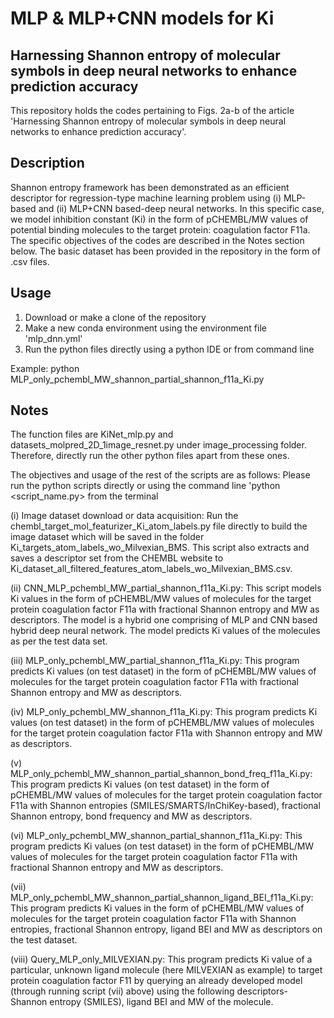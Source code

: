 # MLP & MLP+CNN models for Ki 

Harnessing Shannon entropy of molecular symbols in deep neural networks to enhance prediction accuracy
------------------------------------------------------------------------------------------------------
This repository holds the codes pertaining to Figs. 2a-b of the article 'Harnessing Shannon entropy of molecular symbols in deep neural networks to enhance prediction accuracy'.

Description
-----------
Shannon entropy framework has been demonstrated as an efficient descriptor for regression-type machine learning problem using (i) MLP-based and (ii) MLP+CNN based-deep neural networks. In this specific case, we model inhibition constant (Ki) in the form of pCHEMBL/MW values of potential binding molecules to the target protein: coagulation factor F11a. The specific objectives of the codes are described in the Notes section below. The basic dataset has been provided in the repository in the form of .csv files.

Usage
-----
1. Download or make a clone of the repository
2. Make a new conda environment using the environment file 'mlp_dnn.yml'
3. Run the python files directly using a python IDE or from command line

Example: python MLP_only_pchembl_MW_shannon_partial_shannon_f11a_Ki.py

Notes
-----
The function files are KiNet_mlp.py and datasets_molpred_2D_1image_resnet.py under image_processing folder. Therefore, directly run the other python files apart from these ones.

The objectives and usage of the rest of the scripts are as follows: Please run the python scripts directly or using the command line 'python <script_name.py> from the terminal

(i) Image dataset download or data acquisition: Run the chembl_target_mol_featurizer_Ki_atom_labels.py file directly to build the image dataset which will be saved in the folder Ki_targets_atom_labels_wo_Milvexian_BMS. This script also extracts and saves a descriptor set from the CHEMBL website to Ki_dataset_all_filtered_features_atom_labels_wo_Milvexian_BMS.csv.

(ii) CNN_MLP_pchembl_MW_partial_shannon_f11a_Ki.py: This script models Ki values in the form of pCHEMBL/MW values of molecules for the target protein coagulation factor F11a with fractional Shannon entropy and MW as descriptors. The model is a hybrid one comprising of MLP and CNN based hybrid deep neural network. The model predicts Ki values of the molecules as per the test data set.

(iii) MLP_only_pchembl_MW_partial_shannon_f11a_Ki.py: This program predicts Ki values (on test dataset) in the form of pCHEMBL/MW values of molecules for the target protein coagulation factor F11a with fractional Shannon entropy and MW as descriptors.

(iv) MLP_only_pchembl_MW_shannon_f11a_Ki.py: This program predicts Ki values (on test dataset) in the form of pCHEMBL/MW values of molecules for the target protein coagulation factor F11a with Shannon entropy and MW as descriptors.

(v) MLP_only_pchembl_MW_shannon_partial_shannon_bond_freq_f11a_Ki.py: This program predicts Ki values (on test dataset) in the form of pCHEMBL/MW values of molecules for the target protein coagulation factor F11a with Shannon entropies (SMILES/SMARTS/InChiKey-based), fractional Shannon entropy, bond frequency and MW as descriptors.

(vi) MLP_only_pchembl_MW_shannon_partial_shannon_f11a_Ki.py: This program predicts Ki values (on test dataset) in the form of pCHEMBL/MW values of molecules for the target protein coagulation factor F11a with fractional Shannon entropy and MW as descriptors.

(vii) MLP_only_pchembl_MW_shannon_partial_shannon_ligand_BEI_f11a_Ki.py: This program predicts Ki values in the form of pCHEMBL/MW values of molecules for the target protein coagulation factor F11a with Shannon entropies, fractional Shannon entropy, ligand BEI and MW as descriptors on the test dataset.

(viii) Query_MLP_only_MILVEXIAN.py: This program predicts Ki value of a particular, unknown ligand molecule (here MILVEXIAN as example) to target protein coagulation factor F11 by querying an already developed model (through running script (vii) above) using the following descriptors- Shannon entropy (SMILES), ligand BEI and MW of the molecule.

